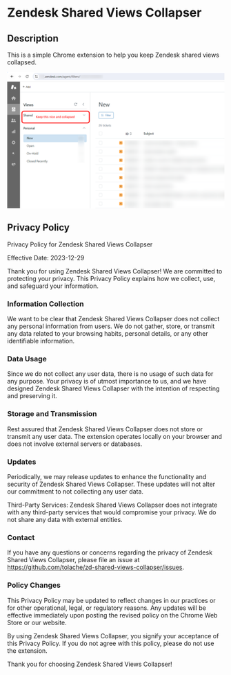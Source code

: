# Zendesk Shared Views Collapser

## Description

This is a simple Chrome extension to help you keep Zendesk shared views collapsed.

![screenshot](src/images/screenshot-1.png?raw=true)

## Privacy Policy

Privacy Policy for Zendesk Shared Views Collapser

Effective Date: 2023-12-29

Thank you for using Zendesk Shared Views Collapser! We are committed to protecting your privacy. This Privacy Policy explains how we collect, use, and safeguard your information.

### Information Collection
We want to be clear that Zendesk Shared Views Collapser does not collect any personal information from users. We do not gather, store, or transmit any data related to your browsing habits, personal details, or any other identifiable information.

### Data Usage
Since we do not collect any user data, there is no usage of such data for any purpose. Your privacy is of utmost importance to us, and we have designed Zendesk Shared Views Collapser with the intention of respecting and preserving it.

### Storage and Transmission
Rest assured that Zendesk Shared Views Collapser does not store or transmit any user data. The extension operates locally on your browser and does not involve external servers or databases.

### Updates
Periodically, we may release updates to enhance the functionality and security of Zendesk Shared Views Collapser. These updates will not alter our commitment to not collecting any user data.

Third-Party Services:
Zendesk Shared Views Collapser does not integrate with any third-party services that would compromise your privacy. We do not share any data with external entities.

### Contact
If you have any questions or concerns regarding the privacy of Zendesk Shared Views Collapser, please file an issue at https://github.com/tolache/zd-shared-views-collapser/issues.

### Policy Changes
This Privacy Policy may be updated to reflect changes in our practices or for other operational, legal, or regulatory reasons. Any updates will be effective immediately upon posting the revised policy on the Chrome Web Store or our website.

By using Zendesk Shared Views Collapser, you signify your acceptance of this Privacy Policy. If you do not agree with this policy, please do not use the extension.

Thank you for choosing Zendesk Shared Views Collapser!